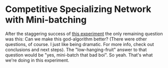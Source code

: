 # Competitive Specializing Network with Mini-batching

After the staggering success of [this experiment](../11_24_2020_experiment_competitive_specializing_network) the 
only remaining question was this: Can we make this god-algorithm better?  (There were other questions, of course.
I just like being dramatic.  For more info, check out conclusions and next steps).  The "low-hanging-fruit" answer
to that question would be "yes, mini-batch that bad boi".  So yeah.  That's what we're doing in this experiment.